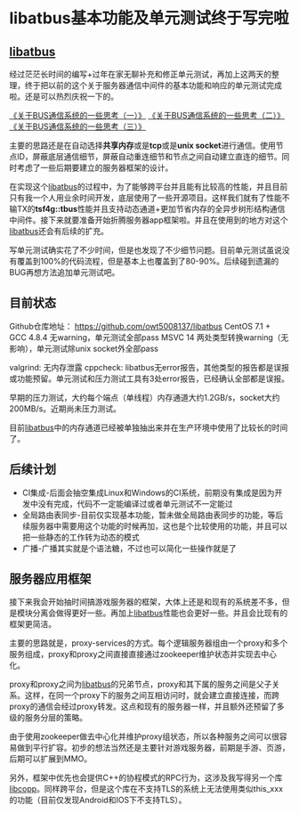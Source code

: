 libatbus基本功能及单元测试终于写完啦
======

[libatbus](https://github.com/owt5008137/libatbus)
------

经过茫茫长时间的编写+过年在家无聊补充和修正单元测试，再加上这两天的整理，终于把以前的这个关于服务器通信中间件的基本功能和响应的单元测试完成啦。还是可以热烈庆祝一下的。

[《关于BUS通信系统的一些思考（一）》](https://www.owent.net/r4DoG)
[《关于BUS通信系统的一些思考（二）》](https://www.owent.net/gCsOx)
[《关于BUS通信系统的一些思考（三）》](https://www.owent.net/V1j6B)

主要的思路还是在自动选择**共享内存**或是**tcp**或是**unix socket**进行通信。使用节点ID，屏蔽底层通信细节，屏蔽自动重连细节和节点之间自动建立直连的细节。同时考虑了一些后期要建立的服务器框架的设计。

在实现这个[libatbus](https://github.com/owt5008137/libatbus)的过程中，为了能够跨平台并且能有比较高的性能，并且目前只有我一个人用业余时间开发，底层使用了一些开源项目。这样我们就有了性能不输TX的**tsf4g::tbus**性能并且支持动态通道+更加节省内存的全异步树形结构通信中间件。接下来就要准备开始折腾服务器app框架啦。并且在使用到的地方对这个[libatbus](https://github.com/owt5008137/libatbus)还会有后续的扩充。

写单元测试确实花了不少时间，但是也发现了不少细节问题。目前单元测试虽说没有覆盖到100%的代码流程，但是基本上也覆盖到了80-90%。后续碰到遗漏的BUG再想方法追加单元测试吧。

目前状态
------
Github仓库地址： https://github.com/owt5008137/libatbus
CentOS 7.1 + GCC 4.8.4 无warning，单元测试全部pass
MSVC 14 两处类型转换warning（无影响），单元测试除unix socket外全部pass

valgrind: 无内存泄露
cppcheck: libatbus无error报告，其他类型的报告都是误报或功能预留。单元测试和压力测试工具有3处error报告，已经确认全部都是误报。

早期的压力测试，大约每个端点（单线程）内存通道大约1.2GB/s，socket大约200MB/s。近期尚未压力测试。

目前[libatbus](https://github.com/owt5008137/libatbus)中的内存通道已经被单独抽出来并在生产环境中使用了比较长的时间了。

后续计划
------
+ CI集成-后面会抽空集成Linux和Windows的CI系统，前期没有集成是因为开发中没有完成，代码不一定能编译过或者单元测试不一定能过
+ 全局路由表同步-目前仅实现基本功能，暂未做全局路由表同步的功能，等后续服务器中需要用这个功能的时候再加，这也是个比较使用的功能，并且可以把一些静态的工作转为动态的模式
+ 广播-广播其实就是个语法糖，不过也可以简化一些操作就是了

服务器应用框架
------
接下来我会开始抽时间搞游戏服务器的框架，大体上还是和现有的系统差不多，但是模块分离会做得更好一些。再加上[libatbus](https://github.com/owt5008137/libatbus)性能也会更好一些。并且会比现有的框架更简洁。

主要的思路就是，proxy-services的方式。每个逻辑服务器组由一个proxy和多个服务组成，proxy和proxy之间直接直接通过zookeeper维护状态并实现去中心化。

proxy和proxy之间为[libatbus](https://github.com/owt5008137/libatbus)的兄弟节点，proxy和其下属的服务之间是父子关系。这样，在同一个proxy下的服务之间互相访问时，就会建立直接连接，而跨proxy的通信会经过proxy转发。这点和现有的服务器一样，并且额外还预留了多级的服务分层的策略。

由于使用zookeeper做去中心化并维护proxy组状态，所以各种服务之间可以很容易做到平行扩容。初步的想法当然还是主要针对游戏服务器，前期是手游、页游，后期可以扩展到MMO。

另外，框架中优先也会提供C++的协程模式的RPC行为，这涉及我写得另一个库[libcopp](https://github.com/owt5008137/libcopp)。同样跨平台，但是这个库在不支持TLS的系统上无法使用类似this_xxx的功能（目前仅发现Android和IOS下不支持TLS）。
